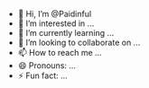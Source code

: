- 👋 Hi, I’m @Paidinful
- 👀 I’m interested in ...
- 🌱 I’m currently learning ...
- 💞️ I’m looking to collaborate on ...
- 📫 How to reach me ...
- 😄 Pronouns: ...
- ⚡ Fun fact: ...

<!---
Paidinful/Paidinful is a ✨ special ✨ repository because its `README.md` (this file) appears on your GitHub profile.
You can click the Preview link to take a look at your changes.
--->
